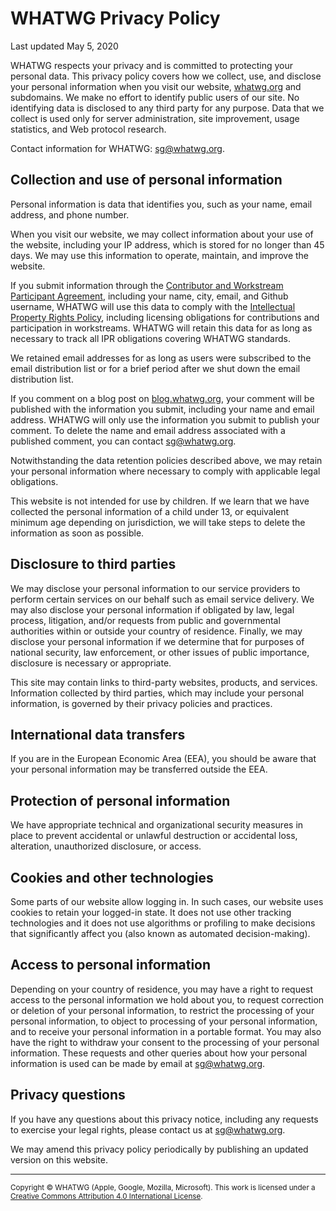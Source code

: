 # WHATWG Privacy Policy

Last updated May 5, 2020

WHATWG respects your privacy and is committed to protecting your personal data. This privacy policy covers how we collect, use, and disclose your personal information when you visit our website, [whatwg.org](https://whatwg.org/) and subdomains. We make no effort to identify public users of our site. No identifying data is disclosed to any third party for any purpose. Data that we collect is used only for server administration, site improvement, usage statistics, and Web protocol research.

Contact information for WHATWG: <sg@whatwg.org>.

## Collection and use of personal information

Personal information is data that identifies you, such as your name, email address, and phone number.

When you visit our website, we may collect information about your use of the website, including your IP address, which is stored for no longer than 45 days. We may use this information to operate, maintain, and improve the website.

If you submit information through the [Contributor and Workstream Participant Agreement](https://participate.whatwg.org/agreement), including your name, city, email, and Github username, WHATWG will use this data to comply with the [Intellectual Property Rights Policy](./IPR%20Policy.md), including licensing obligations for contributions and participation in workstreams. WHATWG will retain this data for as long as necessary to track all IPR obligations covering WHATWG standards.

We retained email addresses for as long as users were subscribed to the email distribution list or for a brief period after we shut down the email distribution list.

If you comment on a blog post on [blog.whatwg.org](https://blog.whatwg.org/), your comment will be published with the information you submit, including your name and email address. WHATWG will only use the information you submit to publish your comment. To delete the name and email address associated with a published comment, you can contact <sg@whatwg.org>.

Notwithstanding the data retention policies described above, we may retain your personal information where necessary to comply with applicable legal obligations.

This website is not intended for use by children. If we learn that we have collected the personal information of a child under 13, or equivalent minimum age depending on jurisdiction, we will take steps to delete the information as soon as possible.

## Disclosure to third parties

We may disclose your personal information to our service providers to perform certain services on our behalf such as email service delivery. We may also disclose your personal information if obligated by law, legal process, litigation, and/or requests from public and governmental authorities within or outside your country of residence. Finally, we may disclose your personal information if we determine that for purposes of national security, law enforcement, or other issues of public importance, disclosure is necessary or appropriate.

This site may contain links to third-party websites, products, and services. Information collected by third parties, which may include your personal information, is governed by their privacy policies and practices.

## International data transfers

If you are in the European Economic Area (EEA), you should be aware that your personal information may be transferred outside the EEA.

## Protection of personal information

We have appropriate technical and organizational security measures in place to prevent accidental or unlawful destruction or accidental loss, alteration, unauthorized disclosure, or access.

## Cookies and other technologies

Some parts of our website allow logging in. In such cases, our website uses cookies to retain your logged-in state. It does not use other tracking technologies and it does not use algorithms or profiling to make decisions that significantly affect you (also known as automated decision-making).

## Access to personal information

Depending on your country of residence, you may have a right to request access to the personal information we hold about you, to request correction or deletion of your personal information, to restrict the processing of your personal information, to object to processing of your personal information, and to receive your personal information in a portable format. You may also have the right to withdraw your consent to the processing of your personal information. These requests and other queries about how your personal information is used can be made by email at <sg@whatwg.org>.

## Privacy questions

If you have any questions about this privacy notice, including any requests to exercise your legal rights, please contact us at <sg@whatwg.org>.

We may amend this privacy policy periodically by publishing an updated version on this website.

<hr>

<footer>

<small>Copyright © WHATWG (Apple, Google, Mozilla, Microsoft). This work is licensed under a [Creative Commons Attribution 4.0 International License](https://creativecommons.org/licenses/by/4.0/).</small>

</footer>
